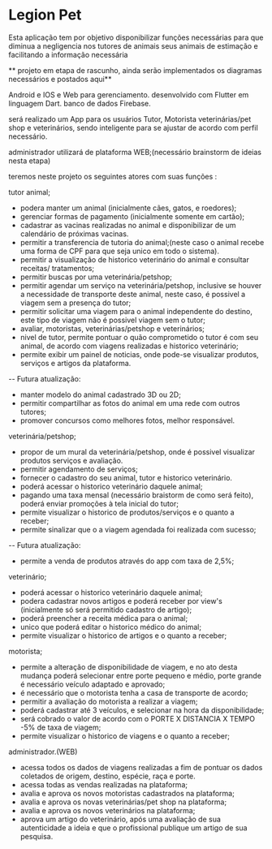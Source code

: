 # Legion Pet


Esta aplicação tem por objetivo disponibilizar funções necessárias para que diminua a negligencia nos tutores de animais seus animais de estimação e facilitando
a informação necessária 

** projeto em etapa de rascunho, ainda serão implementados os diagramas necessários e postados aqui**

Android e IOS e Web para gerenciamento.
desenvolvido com Flutter em linguagem Dart.
banco de dados Firebase.

será realizado um App para os usuários Tutor, Motorista veterinárias/pet shop e veterinários, sendo inteligente para se ajustar de acordo com perfil necessário.

administrador utilizará de plataforma WEB;(necessário brainstorm de ideias nesta etapa)

teremos neste projeto os seguintes atores com suas funções :

tutor animal;
 - podera manter um animal (inicialmente cães, gatos, e roedores);
 - gerenciar formas de pagamento (inicialmente somente em cartão);
 - cadastrar as vacinas realizadas no animal e disponibilizar de um calendário de próximas vacinas.
 - permitir a transferencia de tutoria do animal;(neste caso o animal recebe uma forma de CPF para que seja unico em todo o sistema).
 - permitir a visualização de historico veterinário do animal e consultar receitas/ tratamentos;
 - permitir buscas por uma veterinária/petshop;
 - permitir agendar um serviço na veterinária/petshop, inclusive se houver a necessidade de transporte deste animal, neste caso,
 é possivel a viagem sem a presença do tutor;
 - permitir solicitar uma viagem para o animal independente do destino, este tipo de viagem não é possivel viagem sem o tutor;
 - avaliar, motoristas, veterinárias/petshop e veterinários;
 - nivel de tutor, permite pontuar o quão comprometido o tutor é com seu animal, de acordo com viagens realizadas e historico veterinário;
 - permite exibir um painel de noticias, onde pode-se visualizar produtos, serviços e artigos da plataforma.
 
  -- Futura atualização:
 - manter modelo do animal cadastrado 3D ou 2D;
 - permitir compartilhar as fotos do animal em uma rede com outros tutores;
 - promover concursos como melhores fotos, melhor responsável.
 
veterinária/petshop;
 - propor de um mural da veterinária/petshop, onde é possivel visualizar produtos serviços e avaliação.
 - permitir agendamento de serviços;
 - fornecer o cadastro do seu animal, tutor e historico veterinário.
 - poderá acessar o historico veterinário daquele animal;
 - pagando uma taxa mensal (necessário braistorm de como será feito), poderá enviar promoções à tela inicial do tutor;
 - permite visualizar o historico de produtos/serviços e o quanto a receber;
 - permite sinalizar que o a viagem agendada foi realizada com sucesso;
 
  -- Futura atualização:
 - permite a venda de produtos através do app com taxa de 2,5%; 
 
veterinário;
 - poderá acessar o historico veterinário daquele animal;
 - podera cadastrar novos artigos e poderá receber por view's (inicialmente só será permitido cadastro de artigo);
 - poderá preencher a receita médica para o animal;
 - unico que poderá editar o historico médico do animal;
 - permite visualizar o historico de artigos e o quanto a receber;
 
motorista;
 - permite a alteração de disponibilidade de viagem, e no ato desta mudança poderá selecionar entre porte pequeno e médio, porte grande é necessário veículo adaptado e aprovado;
 - é necessário que o motorista tenha a casa de transporte de acordo;
 - permitir a avaliação do motorista a realizar a viagem;
 - poderá cadastrar até 3 veículos, e selecionar na hora da disponibilidade;
 - será cobrado o valor de acordo com o PORTE X DISTANCIA X TEMPO -5% de taxa de viagem;
 - permite visualizar o historico de viagens e o quanto a receber;
 
administrador.(WEB)
 - acessa todos os dados de viagens realizadas a fim de pontuar os dados coletados de origem, destino, espécie, raça e porte.
 - acessa todas as vendas realizadas na plataforma;
 - avalia e aprova os novos motoristas cadastrados na plataforma;
 - avalia e aprova os novas veterinárias/pet shop na plataforma;
 - avalia e aprova os novos veterinários na plataforma;
 - aprova um artigo do veterinário, após uma avaliação de sua autenticidade a ideia e que o profissional publique um artigo de sua pesquisa.



